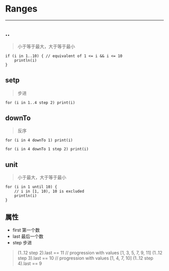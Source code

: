 # Ranges


----------


## .. ##
    
    

> 小于等于最大，大于等于最小

    
    if (i in 1..10) { // equivalent of 1 <= i && i <= 10
        println(i)
    }
    
## setp ##

    

> 步进

    for (i in 1..4 step 2) print(i)
    
## downTo ##

> 反序

    for (i in 4 downTo 1) print(i)
    
    for (i in 4 downTo 1 step 2) print(i)
    
## unit ##

    

> 小于最大，大于等于最小

    for (i in 1 until 10) {
        // i in [1, 10), 10 is excluded
        println(i)
    }
    
## 属性 ##

 - first    第一个数
 - last     最后一个数
 - step     步进
 
    

> (1..12 step 2).last == 11  // progression with values [1, 3, 5, 7, 9, 11]
>     (1..12 step 3).last == 10  // progression with values [1, 4, 7, 10]
>     (1..12 step 4).last == 9